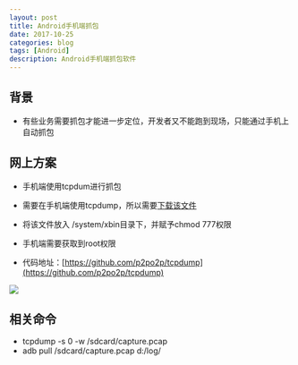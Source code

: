 ```yaml
---
layout: post
title: Android手机端抓包
date: 2017-10-25
categories: blog
tags: [Android]
description: Android手机端抓包软件
---
```



## 背景

- 有些业务需要抓包才能进一步定位，开发者又不能跑到现场，只能通过手机上自动抓包

## 网上方案
- 手机端使用tcpdum进行抓包
- 需要在手机端使用tcpdump，所以需要[下载该文件](http://oybmb6yjg.bkt.clouddn.com/tcpdump)
- 将该文件放入 /system/xbin目录下，并赋予chmod 777权限
- 手机端需要获取到root权限


- 代码地址：[https://github.com/p2po2p/tcpdump](https://github.com/p2po2p/tcpdump)

![](http://oybmb6yjg.bkt.clouddn.com/%E6%89%8B%E6%9C%BA%E7%AB%AF%E6%8A%93%E5%8C%85%E6%88%AA%E5%9B%BE.png)


## 相关命令
- tcpdump -s 0 -w /sdcard/capture.pcap
- adb pull /sdcard/capture.pcap d:/log/
